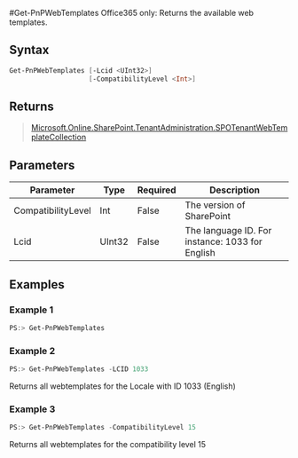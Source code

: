 #Get-PnPWebTemplates
Office365 only: Returns the available web templates.
## Syntax
```powershell
Get-PnPWebTemplates [-Lcid <UInt32>]
                    [-CompatibilityLevel <Int>]
```


## Returns
>[Microsoft.Online.SharePoint.TenantAdministration.SPOTenantWebTemplateCollection](https://msdn.microsoft.com/en-us/library/microsoft.online.sharepoint.tenantadministration.spotenantwebtemplatecollection.aspx)

## Parameters
Parameter|Type|Required|Description
---------|----|--------|-----------
|CompatibilityLevel|Int|False|The version of SharePoint|
|Lcid|UInt32|False|The language ID. For instance: 1033 for English|
## Examples

### Example 1
```powershell
PS:> Get-PnPWebTemplates
```


### Example 2
```powershell
PS:> Get-PnPWebTemplates -LCID 1033
```
Returns all webtemplates for the Locale with ID 1033 (English)

### Example 3
```powershell
PS:> Get-PnPWebTemplates -CompatibilityLevel 15
```
Returns all webtemplates for the compatibility level 15

